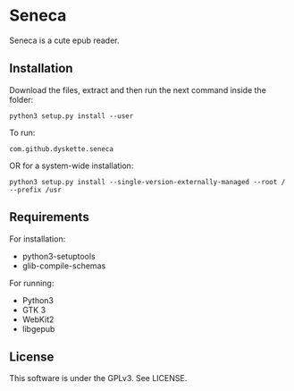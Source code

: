 # Seneca

Seneca is a cute epub reader.

## Installation

Download the files, extract and then run the next command inside the folder:

```
python3 setup.py install --user
```

To run:

```
com.github.dyskette.seneca
```

OR for a system-wide installation:

```
python3 setup.py install --single-version-externally-managed --root / --prefix /usr
```

## Requirements

For installation:
- python3-setuptools
- glib-compile-schemas

For running:
- Python3
- GTK 3
- WebKit2
- libgepub

## License

This software is under the GPLv3. See LICENSE.
